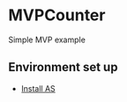 # MVPCounter
Simple MVP example

## Environment set up
- [Install AS](https://developer.android.com/studio/install.html?hl=es-419)